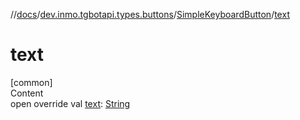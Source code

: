 //[docs](../../../index.md)/[dev.inmo.tgbotapi.types.buttons](../index.md)/[SimpleKeyboardButton](index.md)/[text](text.md)



# text  
[common]  
Content  
open override val [text](text.md): [String](https://kotlinlang.org/api/latest/jvm/stdlib/kotlin/-string/index.html)  



